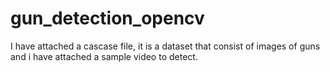 # gun_detection_opencv
I have attached a cascase file, it is a dataset that consist of images of guns and i have attached a sample video to detect.
